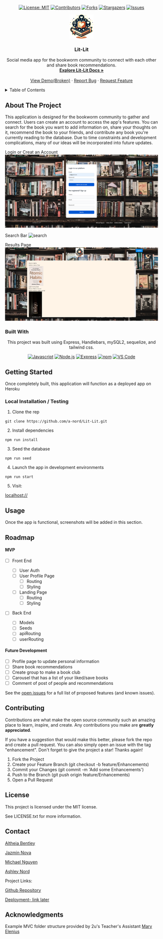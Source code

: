 
<div align="center">

  <!-- Add badges using the following format: -->
  <!-- ![Name](urlToShieldHere)(urlToGithubHere) -->

[![License: MIT](https://img.shields.io/badge/License-MIT-yellow.svg)](https://opensource.org/licenses/MIT)
[![Contributors](https://img.shields.io/github/contributors/404pandas/fun_with_yen.svg?style=plastic&logo=appveyor)](https://github.com/a-nord/Lit-Lit/graphs/contributors)
[![Forks](https://img.shields.io/github/forks/404pandas/fun_with_yen.svg?style=plastic&logo=appveyor)](https://github.com/a-nord/Lit-Lit/network/members)
[![Stargazers](https://img.shields.io/github/stars/404pandas/fun_with_yen.svg?style=plastic&logo=appveyor)](https://github.com/a-nord/Lit-Lit/stargazers)
[![Issues](https://img.shields.io/github/issues/404pandas/fun_with_yen.svg?style=plastic&logo=appveyor)](https://github.com/a-nord/Lit-Lit/issues)

</div>

<!-- PROJECT LOGO -->

<div align="center">
  <a href="https://github.com/a-nord/Lit-Lit">
    <img src="public/images/Lit-Lit-logo.png" alt="Logo" width="80" height="80">
  </a>
  
  <h3 align="center">Lit-Lit</h3>

  <p align="center">
    Social media app for the bookworm community to connect with each other and share book recommendations.    <br />
    <a href="https://github.com/a-nord/Lit-Lit"><strong>Explore Lit-Lit Docs »</strong></a>
    <br />
    <br />
    <!-- !!!IMPORTANT!!! add your deployment link here -->
    <a href="https://github.com/a-nord/Lit-Lit">View Demo(Broken)</a>
    ·
    <a href="https://github.com/a-nord/Lit-Lit/issues">Report Bug</a>
    ·
    <a href="https://github.com/a-nord/Lit-Lit/issues">Request Feature</a>

  </p>
</div>

<!-- TABLE OF CONTENTS -->
<details>
  <summary>Table of Contents</summary>
  <ol>
    <li>
      <a href="#about-the-project">About The Project</a>
      <ul>
        <li><a href="#built-with">Built With</a></li>
      </ul>
    </li>
    <li>
      <a href="#getting-started">Getting Started</a>
      <ul>
        <li><a href="#installation">Installation</a></li>
      </ul>
    </li>
    <li><a href="#usage">Usage</a></li>
    <li><a href="#roadmap">Roadmap</a></li>
    <li><a href="#contributing">Contributing</a></li>
    <li><a href="#license">License</a></li>
    <li><a href="#contact">Contact</a></li>
    <li><a href="#acknowledgments">Acknowledgments</a></li>
  </ol>
</details>

<!-- ABOUT THE PROJECT -->

## About The Project

This application is designed for the bookworm community to gather and connect. Users can create an account to access the app's features. You can search for the book you want to add information on, share your thoughts on it, recommend the book to your friends, and contribute any book you're currently reading to the database. Due to time constraints and development complications, many of our ideas will be incorporated into future updates.

Login or Creat an Account
![login](public/images/loginpage.PNG)

Search Bar
![search](public/images/search.PNG)

Results Page
![results](public/images/results.PNG)

<!--  -->

### Built With

<div align="center">
This project was built using Express, Handlebars, mySQL2, sequelize, and tailwind css.

<!-- TODO -->

[![Javascript](https://img.shields.io/badge/Language-JavaScript-ff0000?style=plastic&logo=JavaScript&logoWidth=10)](https://javascript.info/)
[![Node.js](https://img.shields.io/badge/Framework-Node.js-ff0000?style=plastic&logo=Node.js&logoWidth=10)](https://nodejs.org/en/)
[![Express](https://img.shields.io/badge/Framework-Express-80ff00?style=plastic&logo=Express&logoWidth=10)](https://expressjs.com/)
[![npm](https://img.shields.io/badge/Tools-npm-ff0000?style=plastic&logo=npm&logoWidth=10)](https://www.npmjs.com/)
[![VS Code](https://img.shields.io/badge/IDE-VSCode-ff0000?style=plastic&logo=VisualStudioCode&logoWidth=10)](https://code.visualstudio.com/docs)

</div>

<!-- GETTING STARTED -->

## Getting Started

Once completely built, this application will function as a deployed app on Heroku

### Local Installation / Testing

1. Clone the rep

```
git clone https://github.com/a-nord/Lit-Lit.git
```

2. Install dependencies

```
npm run install
```

3. Seed the database

```
npm run seed
```

4. Launch the app in development environments

```
npm run start
```

5. Visit:

[localhost://]()

<!-- USAGE EXAMPLES -->

## Usage

Once the app is functional, screenshots will be added in this section.

<!-- ROADMAP -->

## Roadmap

#### MVP

<!-- This is a nested check-box that displays a nice checked or unchecked list on your Github repo to show your visitor's a quick road map! -->

- [ ] Front End

  - [ ] User Auth
  - [ ] User Profile Page
    - [ ] Routing
    - [ ] Styling
  - [ ] Landing Page
    - [ ] Routing
    - [ ] Styling

- [ ] Back End
  - [ ] Models
  - [ ] Seeds
  - [ ] apiRouting
  - [ ] userRouting

#### Future Development

- [ ] Profile page to update personal information
- [ ] Share book recommendations
- [ ] Create group to make a book club
- [ ] Carousel that has a list of your liked/save books
- [ ] Comment of post of people and recommendations

See the [open issues](https://github.com/a-nord/Lit-Lit/issues) for a full list of proposed features (and known issues).

<!-- CONTRIBUTING -->

## Contributing

Contributions are what make the open source community such an amazing place to learn, inspire, and create. Any contributions you make are **greatly appreciated**.

If you have a suggestion that would make this better, please fork the repo and create a pull request. You can also simply open an issue with the tag "enhancement".
Don't forget to give the project a star! Thanks again!

1. Fork the Project
2. Create your Feature Branch (git checkout -b feature/Enhancements)
3. Commit your Changes (git commit -m 'Add some Enhancements')
4. Push to the Branch (git push origin feature/Enhancements)
5. Open a Pull Request

<!-- LICENSE -->

## License

This project is licensed under the MIT license.

See LICENSE.txt for more information.

<!-- CONTACT -->

## Contact

<!-- Add your name, portfolio link, and email if you would like here -->

[Altheia Bentley](https://github.com/Aricoria10) 

[Jazmin Nova](https://github.com/Jazminnova) 

[Michael Nguyen](https://github.com/MikeNguyen1092) 

[Ashley Nord](https://github.com/a-nord) 

Project Links:

[Github Repository](https://github.com/a-nord/Lit-Lit)

<!-- !!!IMPORTANT!!! add your deployment link here -->

[Deployment- link later]()

<!-- ACKNOWLEDGMENTS -->

## Acknowledgments

Example MVC folder structure provided by 2u's Teacher's Assistant [Mary Elenius](https://maryelenius.com/d20)
